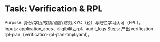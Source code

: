 # Task: Verification & RPL

Purpose: 身份/学历/成绩/语言/财务/KYC（轻）与既往学习认可（RPL）。
Inputs: application_docs、eligibility_rpl、audit_logs
Steps: 产出 verification-rpl-plan（verification-rpl-plan-tmpl.yaml）。
